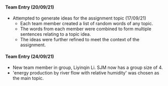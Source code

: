#### Team Entry (20/09/21)
- Attempted to generate ideas for the assignment topic (17/09/21) 
  - Each team member created a list of random words of any topic.
  - The words from each member were combined to form multiple sentences relating to a topic idea.
  - The ideas were further refined to meet the context of the assignment.

#### Team Entry (24/09/21)
- New team member in group, Liyinqin Li. SJM now has a group size of 4.
- 'energy production by river flow with relative humidity' was chosen as the main topic. 

